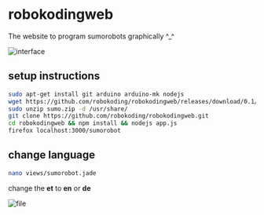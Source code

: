 # robokodingweb

The website to program sumorobots graphically ^_^

![interface](https://lh3.googleusercontent.com/bJV_hLjBS0oQoIrBZQs-4WAIP9vfLhD551hB0aKrVQF3=w1920-h557-no)

## setup instructions

```bash
sudo apt-get install git arduino arduino-mk nodejs
wget https://github.com/robokoding/robokodingweb/releases/download/0.1/sumo.zip
sudo unzip sumo.zip -d /usr/share/
git clone https://github.com/robokoding/robokodingweb.git
cd robokodingweb && npm install && nodejs app.js
firefox localhost:3000/sumorobot
```

## change language

```bash
nano views/sumorobot.jade
```

change the **et** to **en** or **de**

![file](https://lh3.googleusercontent.com/Fbv_wKOmPOb4aQ4rE4B38DPfJ_XSuW_W3RIYm-XhDsJ6=w1092-h338-no)
